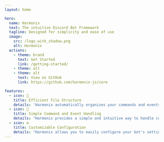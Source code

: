 ```yaml
---
layout: home

hero:
  name: Harmonix
  text: The intuitive Discord Bot Framework
  tagline: Designed for simplicity and ease of use
  image:
    src: /logo_with_shadow.png
    alt: Harmonix
  actions:
    - theme: brand
      text: Get Started
      link: /getting-started/
    - theme: alt
    - theme: alt
      text: View on GitHub
      link: https://github.com/harmonix-js/core

features:
  - icon: 📁
    title: Efficient File Structure
    details: 'Harmonix automatically organizes your commands and events into a clean and easy-to-understand file structure, allowing you to focus on what matters most: your code.'
  - icon: 📡
    title: Simple Command and Event Handling
    details: "Harmonix provides a simple and intuitive way to handle commands and events, allowing you to easily create and manage your bot's functionality."
  - icon: ⚙️
    title: Customizable Configuration
    details: "Harmonix allows you to easily configure your bot's settings, such as the command prefix, owner ID, and more, to suit your needs."
---
```

